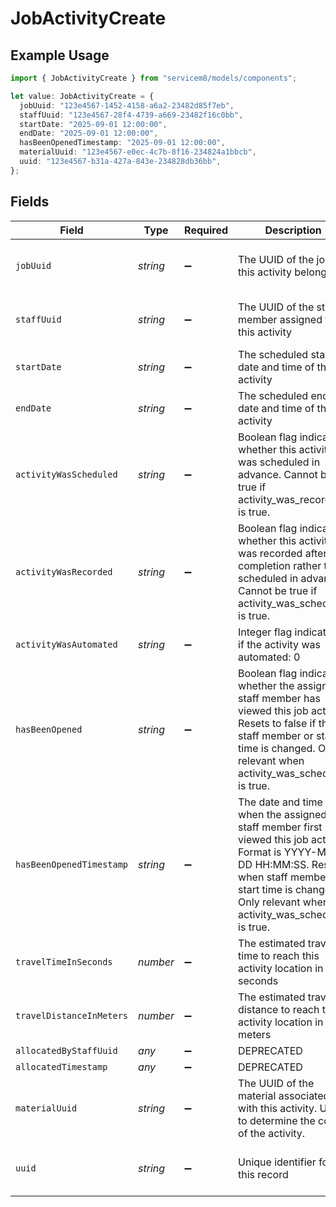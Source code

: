 # JobActivityCreate

## Example Usage

```typescript
import { JobActivityCreate } from "servicem8/models/components";

let value: JobActivityCreate = {
  jobUuid: "123e4567-1452-4158-a6a2-23482d85f7eb",
  staffUuid: "123e4567-28f4-4739-a669-23482f16c0bb",
  startDate: "2025-09-01 12:00:00",
  endDate: "2025-09-01 12:00:00",
  hasBeenOpenedTimestamp: "2025-09-01 12:00:00",
  materialUuid: "123e4567-e0ec-4c7b-8f16-234824a1bbcb",
  uuid: "123e4567-b31a-427a-843e-234828db36bb",
};
```

## Fields

| Field                                                                                                                                                                                                                 | Type                                                                                                                                                                                                                  | Required                                                                                                                                                                                                              | Description                                                                                                                                                                                                           | Example                                                                                                                                                                                                               |
| --------------------------------------------------------------------------------------------------------------------------------------------------------------------------------------------------------------------- | --------------------------------------------------------------------------------------------------------------------------------------------------------------------------------------------------------------------- | --------------------------------------------------------------------------------------------------------------------------------------------------------------------------------------------------------------------- | --------------------------------------------------------------------------------------------------------------------------------------------------------------------------------------------------------------------- | --------------------------------------------------------------------------------------------------------------------------------------------------------------------------------------------------------------------- |
| `jobUuid`                                                                                                                                                                                                             | *string*                                                                                                                                                                                                              | :heavy_minus_sign:                                                                                                                                                                                                    | The UUID of the job this activity belongs to                                                                                                                                                                          | 123e4567-1452-4158-a6a2-23482d85f7eb                                                                                                                                                                                  |
| `staffUuid`                                                                                                                                                                                                           | *string*                                                                                                                                                                                                              | :heavy_minus_sign:                                                                                                                                                                                                    | The UUID of the staff member assigned to this activity                                                                                                                                                                | 123e4567-28f4-4739-a669-23482f16c0bb                                                                                                                                                                                  |
| `startDate`                                                                                                                                                                                                           | *string*                                                                                                                                                                                                              | :heavy_minus_sign:                                                                                                                                                                                                    | The scheduled start date and time of the activity                                                                                                                                                                     | 2025-09-01 12:00:00                                                                                                                                                                                                   |
| `endDate`                                                                                                                                                                                                             | *string*                                                                                                                                                                                                              | :heavy_minus_sign:                                                                                                                                                                                                    | The scheduled end date and time of the activity                                                                                                                                                                       | 2025-09-01 12:00:00                                                                                                                                                                                                   |
| `activityWasScheduled`                                                                                                                                                                                                | *string*                                                                                                                                                                                                              | :heavy_minus_sign:                                                                                                                                                                                                    | Boolean flag indicating whether this activity was scheduled in advance. Cannot be true if activity_was_recorded is true.                                                                                              |                                                                                                                                                                                                                       |
| `activityWasRecorded`                                                                                                                                                                                                 | *string*                                                                                                                                                                                                              | :heavy_minus_sign:                                                                                                                                                                                                    | Boolean flag indicating whether this activity was recorded after completion rather than scheduled in advance. Cannot be true if activity_was_scheduled is true.                                                       |                                                                                                                                                                                                                       |
| `activityWasAutomated`                                                                                                                                                                                                | *string*                                                                                                                                                                                                              | :heavy_minus_sign:                                                                                                                                                                                                    | Integer flag indicating if the activity was automated: 0                                                                                                                                                              |                                                                                                                                                                                                                       |
| `hasBeenOpened`                                                                                                                                                                                                       | *string*                                                                                                                                                                                                              | :heavy_minus_sign:                                                                                                                                                                                                    | Boolean flag indicating whether the assigned staff member has viewed this job activity. Resets to false if the staff member or start time is changed. Only relevant when activity_was_scheduled is true.              |                                                                                                                                                                                                                       |
| `hasBeenOpenedTimestamp`                                                                                                                                                                                              | *string*                                                                                                                                                                                                              | :heavy_minus_sign:                                                                                                                                                                                                    | The date and time when the assigned staff member first viewed this job activity. Format is YYYY-MM-DD HH:MM:SS. Resets when staff member or start time is changed. Only relevant when activity_was_scheduled is true. | 2025-09-01 12:00:00                                                                                                                                                                                                   |
| `travelTimeInSeconds`                                                                                                                                                                                                 | *number*                                                                                                                                                                                                              | :heavy_minus_sign:                                                                                                                                                                                                    | The estimated travel time to reach this activity location in seconds                                                                                                                                                  |                                                                                                                                                                                                                       |
| `travelDistanceInMeters`                                                                                                                                                                                              | *number*                                                                                                                                                                                                              | :heavy_minus_sign:                                                                                                                                                                                                    | The estimated travel distance to reach this activity location in meters                                                                                                                                               |                                                                                                                                                                                                                       |
| `allocatedByStaffUuid`                                                                                                                                                                                                | *any*                                                                                                                                                                                                                 | :heavy_minus_sign:                                                                                                                                                                                                    | DEPRECATED                                                                                                                                                                                                            |                                                                                                                                                                                                                       |
| `allocatedTimestamp`                                                                                                                                                                                                  | *any*                                                                                                                                                                                                                 | :heavy_minus_sign:                                                                                                                                                                                                    | DEPRECATED                                                                                                                                                                                                            |                                                                                                                                                                                                                       |
| `materialUuid`                                                                                                                                                                                                        | *string*                                                                                                                                                                                                              | :heavy_minus_sign:                                                                                                                                                                                                    | The UUID of the material associated with this activity. Used to determine the cost of the activity.                                                                                                                   | 123e4567-e0ec-4c7b-8f16-234824a1bbcb                                                                                                                                                                                  |
| `uuid`                                                                                                                                                                                                                | *string*                                                                                                                                                                                                              | :heavy_minus_sign:                                                                                                                                                                                                    | Unique identifier for this record                                                                                                                                                                                     | 123e4567-b31a-427a-843e-234828db36bb                                                                                                                                                                                  |
